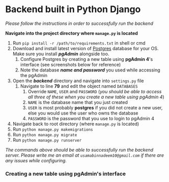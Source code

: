 # Backend built in Python Django

_Please follow the instructions in order to successfully run the backend_

**Navigate into the project directory where `manage.py` is located**

1. Run `pip install -r /path/to/requirements.txt` in shell or cmd
1. Download and install latest version of [Postgres](https://www.enterprisedb.com/downloads/postgres-postgresql-downloads) database for your OS. Make sure you install **_pgAdmin_** alongside too.
    1. Configure Postgres by creating a new table using **pgAdmin 4**'s interface (see screenshots below for reference)
    1. Note the database **_name and password_** you used while accessing the pgAdmin
1. Open the **_backend_** directory and navigate into `settings.py` file
    1. Navigate to line **79** and edit the object named `DATABASES`
        1. Override `NAME`, `USER` and `PASSWORD` (_you should be able to access all three of these when you create a new table using pgAdmin 4_)
        1. `NAME` is the database name that you just created
        1. `USER` is most probably **postgres** if you did not create a new user, else you would use the user who owns the database
        1. `PASSWORD` is the password that you use to login to pgAdmin 4
1. Navigate back to root directory (where `manage.py` is located)
1. Run `python manage.py makemigrations`
1. Run `python manage.py migrate`
1. Run `python manage.py runserver`

_The commands above should be able to successfully run the backend server. Please write me an email at `usamabinnadeem10@gmail.com` if there are any issues while configuring._

### Creating a new table using pgAdmin's interface

